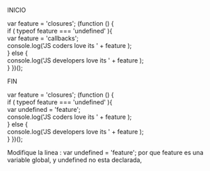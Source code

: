 INICIO

var feature = 'closures'; 
(function () {     
	if ( typeof feature === 'undefined' ){         
		var feature = 'callbacks';         
		console.log('JS coders love its ' + feature );     
	} else {         
		console.log('JS developers love its ' + feature );     
	} 
})();

FIN

var feature = 'closures'; 
(function () {     
	if ( typeof feature === 'undefined' ){         
		var undefined = 'feature';         
		console.log('JS coders love its ' + feature );     
	} else {         
		console.log('JS developers love its ' + feature );     
	} 
})();

Modifique la linea :
		var undefined = 'feature';
 por que feature es una variable global, y undefined no esta declarada, 

